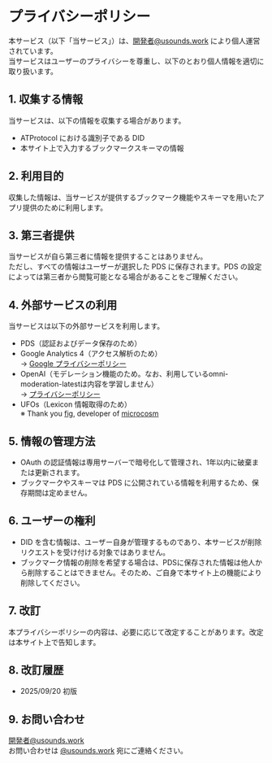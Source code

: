 # プライバシーポリシー

本サービス（以下「当サービス」）は、開発者@usounds.work により個人運営されています。  
当サービスはユーザーのプライバシーを尊重し、以下のとおり個人情報を適切に取り扱います。

## 1. 収集する情報
当サービスは、以下の情報を収集する場合があります。
- ATProtocol における識別子である DID
- 本サイト上で入力するブックマークスキーマの情報

## 2. 利用目的
収集した情報は、当サービスが提供するブックマーク機能やスキーマを用いたアプリ提供のために利用します。

## 3. 第三者提供
当サービスが自ら第三者に情報を提供することはありません。  
ただし、すべての情報はユーザーが選択した PDS に保存されます。PDS の設定によっては第三者から閲覧可能となる場合があることをご理解ください。

## 4. 外部サービスの利用
当サービスは以下の外部サービスを利用します。
- PDS（認証およびデータ保存のため）
- Google Analytics 4（アクセス解析のため）  
  → [Google プライバシーポリシー](https://policies.google.com/privacy)
- OpenAI（モデレーション機能のため。なお、利用しているomni-moderation-latestは内容を学習しません）  
  → [プライバシーポリシー](https://openai.com/policies/row-privacy-policy/)
- UFOs（Lexicon 情報取得のため）  
  ※ Thank you [fig](https://bsky.app/profile/bad-example.com), developer of [microcosm](https://bsky.app/profile/microcosm.blue)
  
## 5. 情報の管理方法
- OAuth の認証情報は専用サーバーで暗号化して管理され、1年以内に破棄または更新されます。
- ブックマークやスキーマは PDS に公開されている情報を利用するため、保存期間は定めません。

## 6. ユーザーの権利
- DID を含む情報は、ユーザー自身が管理するものであり、本サービスが削除リクエストを受け付ける対象ではありません。  
- ブックマーク情報の削除を希望する場合は、PDSに保存された情報は他人から削除することはできません。そのため、ご自身で本サイト上の機能により削除してください。

## 7. 改訂
本プライバシーポリシーの内容は、必要に応じて改定することがあります。改定は本サイト上で告知します。

## 8. 改訂履歴
- 2025/09/20 初版

## 9. お問い合わせ
開発者@usounds.work  
お問い合わせは [@usounds.work](https://bsky.app/profile/usounds.work) 宛にご連絡ください。
